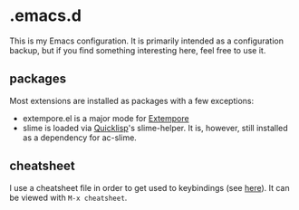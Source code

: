 # .emacs.d

This is my Emacs configuration.
It is primarily intended as a configuration backup, but if you find something interesting here, feel free to use it.

## packages

Most extensions are installed as packages with a few exceptions:

- extempore.el is a major mode for [Extempore](https://github.com/digego/extempore)
- slime is loaded via [Quicklisp](quicklisp.org)'s slime-helper.
It is, however, still installed as a dependency for ac-slime.

## cheatsheet

I use a cheatsheet file in order to get used to keybindings (see [here](http://stackoverflow.com/a/271372)).
It can be viewed with `M-x cheatsheet`.
